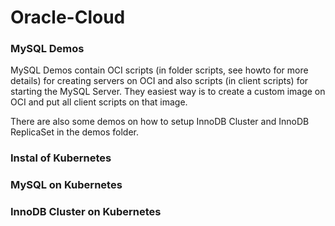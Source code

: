 # Oracle-Cloud

### MySQL Demos
MySQL Demos contain OCI scripts (in folder scripts, see howto for more details) for creating servers on OCI and also scripts (in client scripts) for starting the MySQL Server. They easiest way is to create a custom image on OCI and put all client scripts on that image.

There are also some demos on how to setup InnoDB Cluster and InnoDB ReplicaSet in the demos folder.

### Instal of Kubernetes

### MySQL on Kubernetes

### InnoDB Cluster on Kubernetes
